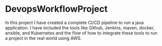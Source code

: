 # DevopsWorkflowProject
In this project I have created a complete CI/CD pipeline to run a java application. I have included the tools like Github, Jenkins, maven, docker, ansible, and Kubernetes and the flow of how to integrate these tools to run a project in the real world using AWS.
